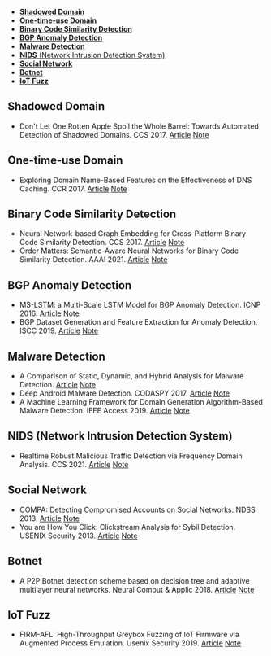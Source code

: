 - [**Shadowed Domain**](#shadowed-domain)
- [**One-time-use Domain**](#one-time-use-domain)
- [**Binary Code Similarity Detection**](#binary-code-similarity-detection)
- [**BGP Anomaly Detection**](#bgp-anomaly-detection)
- [**Malware Detection**](#malware-detection)
- [**NIDS** (Network Intrusion Detection System)](#nids-network-intrusion-detection-system)
- [**Social Network**](#social-network)
- [**Botnet**](#botnet)
- [**IoT Fuzz**](#iot-fuzz)

## **Shadowed Domain**

- Don't Let One Rotten Apple Spoil the Whole Barrel: Towards Automated Detection of Shadowed Domains. CCS 2017. [Article](https://www.eecis.udel.edu/~hnw/paper/ccs17.pdf) [Note](Don’t%20Let%20One%20Rotten%20Apple%20Spoil%20the%20Whole%20Barrel.pdf)

## **One-time-use Domain**

- Exploring Domain Name-Based Features on the Effectiveness of DNS Caching. CCR 2017. [Article](https://www.eecis.udel.edu/~hnw/paper/ccr17.pdf) [Note](Exploring%20Domain%20Name-Based%20Features%20on%20the%20Effectiveness%20of%20DNS%20Caching.pdf)


## **Binary Code Similarity Detection**

- Neural Network-based Graph Embedding for Cross-Platform Binary Code Similarity Detection. CCS 2017. [Article](https://dl.acm.org/doi/pdf/10.1145/3133956.3134018) [Note](Neural%20Network-based%20Graph%20Embedding%20for%20Cross-Platform%20Binary%20Code%20Similarity%20Detection.pdf)
- Order Matters: Semantic-Aware Neural Networks for Binary Code Similarity Detection. AAAI 2021. [Article](https://keenlab.tencent.com/en/whitepapers/Ordermatters.pdf) [Note](Order%20Matters%20Semantic-Aware%20Neural%20Networks%20for%20Binary%20Code%20Similarity%20Detection.pdf)

## **BGP Anomaly Detection**

- MS-LSTM: a Multi-Scale LSTM Model for BGP Anomaly Detection. ICNP 2016. [Article](https://www.covert.io/research-papers/deep-learning-security/MS-LSTM%20-%20a%20Multi-Scale%20LSTM%20Model%20for%20BGP%20Anomaly%20Detection.pdf) [Note](MS-LSTM.pdf)
- BGP Dataset Generation and Feature Extraction for Anomaly Detection. ISCC 2019. [Article](https://ieeexplore.ieee.org/abstract/document/8969619) [Note](BGPdataset.pdf)

## **Malware Detection**

- A Comparison of Static, Dynamic, and Hybrid Analysis for Malware Detection. [Article](http://www.cs.sjsu.edu/faculty/stamp/papers/Anusha.pdf) [Note](HMM%20-%20Malware%20Detection.pdf)
- Deep Android Malware Detection. CODASPY 2017. [Article](https://dora.dmu.ac.uk/bitstream/handle/2086/16947/Deep-Android-Malware-Detection.pdf?sequence=1&isAllowed=y) [Note](Deep%20Android%20Malware%20Detection.pdf)
- A Machine Learning Framework for Domain Generation Algorithm-Based Malware Detection. IEEE Access 2019. [Article](https://ieeexplore.ieee.org/document/8631171) [Note](A%20Machine%20Learning%20Framework%20for%20DGA-Based%20Malware%20Detection.pdf)

## **NIDS** (Network Intrusion Detection System)

- Realtime Robust Malicious Traffic Detection via Frequency Domain Analysis. CCS 2021. [Article](https://arxiv.org/pdf/2106.14707v3.pdf) [Note](NIDS-Whisper.pdf)

## **Social Network**

- COMPA: Detecting Compromised Accounts on Social Networks. NDSS 2013. [Article](https://sites.cs.ucsb.edu/~chris/research/doc/ndss13_compa.pdf) [Note](COMPA%20Detecting%20Compromised%20Accounts%20on%20Social%20Networks.pdf)
- You are How You Click: Clickstream Analysis for Sybil Detection. USENIX Security 2013. [Article](https://www.usenix.org/system/files/conference/usenixsecurity13/sec13-paper_wang_0.pdf) [Note](You%20are%20How%20You%20Click.pdf)

## **Botnet**

- A P2P Botnet detection scheme based on decision tree and adaptive multilayer neural networks. Neural Comput & Applic 2018. [Article](https://www.researchgate.net/publication/308880369_A_P2P_Botnet_detection_scheme_based_on_decision_tree_and_adaptive_multilayer_neural_networks) [Note](A%20P2P%20Botnet%20detection%20scheme.pdf)

## **IoT Fuzz**

- FIRM-AFL: High-Throughput Greybox Fuzzing of IoT Firmware via Augmented Process Emulation. Usenix Security 2019. [Article](https://www.usenix.org/system/files/sec19-zheng_0.pdf) [Note](FIRM-AFL.pdf)